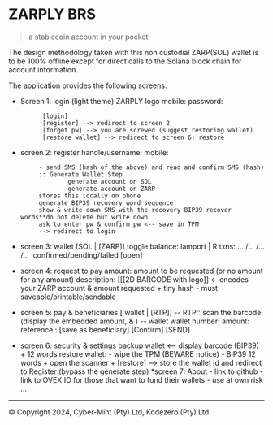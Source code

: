 # ZARPLY BRS
> a stablecoin account in your pocket

The design methodology taken with this non custodial ZARP(SOL) wallet is to be 100% offline except for direct calls to the Solana block chain for account information.

The application provides the following screens:

* Screen 1: login (light theme)
            ZARPLY logo
            mobile:
            password:
            
            [login]
            [register] --> redirect to screen 2
            [forget pw] --> you are screwed (suggest restoring wallet)
            [restore wallet] --> redirect to screen 6: restore
            
* screen 2: register
           handle/username:
           mobile:
           
           - send SMS (hash of the above) and read and confirm SMS (hash)
           :: Generate Wallet Step
                   generate account on SOL
                   generate account on ZARP
           stores this locally on phone
           generate BIP39 recovery word sequence
           show & write down SMS with the recovery BIP39 recover words**do not delete but write down
           ask to enter pw & confirm pw <-- save in TPM
           --> redirect to login
           
           
           
* screen 3: wallet
          [SOL | [ZARP]] toggle
          balance: lamport | R
          txns: ... /... /... /... :confirmed/pending/failed [open]
           
* screen 4: request to pay
          amount: amount to be requested (or no amount for any amount)
          description: <optional>
          [[[2D BARCODE with logo]] <- encodes your ZARP account & amount requested + tiny hash
            - must saveable/printable/sendable
          
* screen 5: pay & beneficiaries
          [ wallet | [RTP]]
          -- RTP:: scan the barcode (display the embedded amount, & <description>) 
          -- wallet
              wallet number:
              amount:
              reference :<memo field>
              [save as beneficiary]
          [Confirm]
          [SEND]
          
* screen 6: security & settings
          backup wallet <-- display barcode (BIP39) + 12 words
          restore wallet:
            - wipe the TPM (BEWARE notice)
            - BIP39 12 words + open the scanner + [restore]
            --> store the wallet id and redirect to Register (bypass the generate step)
*screen 7: About
          - link to github
          - link to OVEX.IO for those that want to fund their wallets
          - use at own risk ...

---

&copy; Copyright 2024, Cyber-Mint (Pty) Ltd, Kodezero (Pty) Ltd